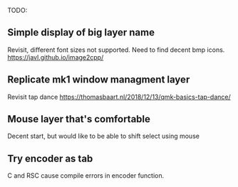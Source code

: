 TODO:
## Simple display of big layer name
Revisit, different font sizes not supported. Need to find decent bmp icons.
https://javl.github.io/image2cpp/

## Replicate mk1 window managment layer
Revisit tap dance
https://thomasbaart.nl/2018/12/13/qmk-basics-tap-dance/


## Mouse layer that's comfortable
Decent start, but would like to be able to shift select using mouse

## Try encoder as tab
C and RSC cause compile errors in encoder function.
